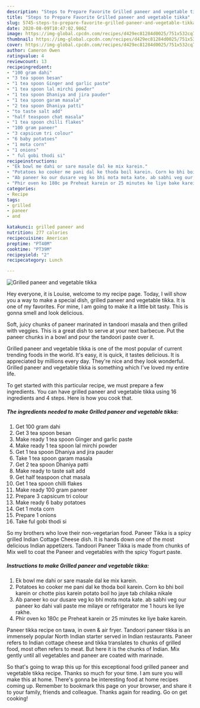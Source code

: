 ```yaml
---
description: "Steps to Prepare Favorite Grilled paneer and vegetable tikka"
title: "Steps to Prepare Favorite Grilled paneer and vegetable tikka"
slug: 5745-steps-to-prepare-favorite-grilled-paneer-and-vegetable-tikka
date: 2020-08-09T10:47:02.986Z
image: https://img-global.cpcdn.com/recipes/d429ec81284d0025/751x532cq70/grilled-paneer-and-vegetable-tikka-recipe-main-photo.jpg
thumbnail: https://img-global.cpcdn.com/recipes/d429ec81284d0025/751x532cq70/grilled-paneer-and-vegetable-tikka-recipe-main-photo.jpg
cover: https://img-global.cpcdn.com/recipes/d429ec81284d0025/751x532cq70/grilled-paneer-and-vegetable-tikka-recipe-main-photo.jpg
author: Cameron Owen
ratingvalue: 4
reviewcount: 13
recipeingredient:
- "100 gram dahi"
- "3 tea spoon besan"
- "1 tea spoon Ginger and garlic paste"
- "1 tea spoon lal mirchi powder"
- "1 tea spoon Dhaniya and jira pauder"
- "1 tea spoon garam masala"
- "2 tea spoon Dhaniya patti"
- "to taste salt add"
- "half teaspoon chat masala"
- "1 tea spoon chilli flakes"
- "100 gram paneer"
- "3 capsicum tri colour"
- "6 baby potatoes"
- "1 mota corn"
- "1 onions"
- " ful gobi thodi si"
recipeinstructions:
- "Ek bowl me dahi or sare masale dal ke mix karein."
- "Potatoes ko cooker me pani dal ke thoda boil karein. Corn ko bhi boil karein or chotte piss karein potato boil ho jaye tab chilaka nikale"
- "Ab paneer ko our dusare veg ko bhi mota mota kate. ab sabhi veg our paneer ko dahi vali paste me milaye or refrigerator me 1 hours ke liye rakhe."
- "Phir oven ko 180c pe Preheat karein or 25 minutes ke liye bake karein."
categories:
- Recipe
tags:
- grilled
- paneer
- and

katakunci: grilled paneer and 
nutrition: 277 calories
recipecuisine: American
preptime: "PT40M"
cooktime: "PT39M"
recipeyield: "2"
recipecategory: Lunch

---
```



![Grilled paneer and vegetable tikka](https://img-global.cpcdn.com/recipes/d429ec81284d0025/751x532cq70/grilled-paneer-and-vegetable-tikka-recipe-main-photo.jpg)

Hey everyone, it is Louise, welcome to my recipe page. Today, I will show you a way to make a special dish, grilled paneer and vegetable tikka. It is one of my favorites. For mine, I am going to make it a little bit tasty. This is gonna smell and look delicious.

Soft, juicy chunks of paneer marinated in tandoori masala and then grilled with veggies. This is a great dish to serve at your next barbecue. Put the paneer chunks in a bowl and pour the tandoori paste over it.

Grilled paneer and vegetable tikka is one of the most popular of current trending foods in the world. It's easy, it is quick, it tastes delicious. It is appreciated by millions every day. They're nice and they look wonderful. Grilled paneer and vegetable tikka is something which I've loved my entire life.


To get started with this particular recipe, we must prepare a few ingredients. You can have grilled paneer and vegetable tikka using 16 ingredients and 4 steps. Here is how you cook that.

<!--inarticleads1-->

##### The ingredients needed to make Grilled paneer and vegetable tikka:

1. Get 100 gram dahi
1. Get 3 tea spoon besan
1. Make ready 1 tea spoon Ginger and garlic paste
1. Make ready 1 tea spoon lal mirchi powder
1. Get 1 tea spoon Dhaniya and jira pauder
1. Take 1 tea spoon garam masala
1. Get 2 tea spoon Dhaniya patti
1. Make ready to taste salt add
1. Get half teaspoon chat masala
1. Get 1 tea spoon chilli flakes
1. Make ready 100 gram paneer
1. Prepare 3 capsicum tri colour
1. Make ready 6 baby potatoes
1. Get 1 mota corn
1. Prepare 1 onions
1. Take  ful gobi thodi si


So my brothers who love their non-vegetarian food. Paneer Tikka is a spicy grilled Indian Cottage Cheese dish. It is hands down one of the most delicious Indian appetizers. Tandoori Paneer Tikka is made from chunks of Mix well to coat the Paneer and vegetables with the spicy Yogurt paste. 

<!--inarticleads2-->

##### Instructions to make Grilled paneer and vegetable tikka:

1. Ek bowl me dahi or sare masale dal ke mix karein.
1. Potatoes ko cooker me pani dal ke thoda boil karein. Corn ko bhi boil karein or chotte piss karein potato boil ho jaye tab chilaka nikale
1. Ab paneer ko our dusare veg ko bhi mota mota kate. ab sabhi veg our paneer ko dahi vali paste me milaye or refrigerator me 1 hours ke liye rakhe.
1. Phir oven ko 180c pe Preheat karein or 25 minutes ke liye bake karein.


Paneer tikka recipe on tawa, in oven &amp; air fryer. Tandoori paneer tikka is an immensely popular North Indian starter served in Indian restaurants. Paneer refers to Indian cottage cheese and tikka translates to chunks of grilled food, most often refers to meat. But here it is the chunks of Indian. Mix gently until all vegetables and paneer are coated with marinade. 

So that's going to wrap this up for this exceptional food grilled paneer and vegetable tikka recipe. Thanks so much for your time. I am sure you will make this at home. There's gonna be interesting food at home recipes coming up. Remember to bookmark this page on your browser, and share it to your family, friends and colleague. Thanks again for reading. Go on get cooking!
